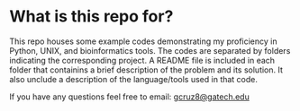 # What is this repo for?
This repo houses some example codes demonstrating my proficiency in Python, UNIX, and bioinformatics tools. The codes are separated by folders indicating the corresponding project. A README file is included in each folder that containins a brief description of the problem and its solution. It also unclude a description of the language/tools used in that code.

If you have any questions feel free to email: <gcruz8@gatech.edu>
